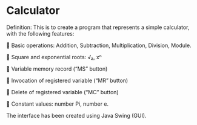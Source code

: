 # Calculator

Definition: This is to create a program that represents a simple calculator, with the following features:

 Basic operations: Addition, Subtraction, Multiplication, Division, Module.

 Square and exponential roots: √₂, xⁿ

 Variable memory record (“MS” button)

 Invocation of registered variable (“MR” button)

 Delete of registered variable (“MC” button)

 Constant values: number Pi, number e.

The interface has been created using Java Swing (GUI).
